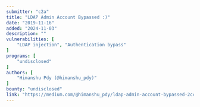 ```yaml
---
submitter: "c2a"
title: "LDAP Admin Account Bypassed :)"
date: "2019-11-16"
added: "2024-11-03"
description: ""
vulnerabilities: [
    "LDAP injection", "Authentication bypass"
]
programs: [
    "undisclosed"
]
authors: [
    "Himanshu Pdy (@himanshu_pdy)"
]
bounty: "undisclosed"
link: "https://medium.com/@himanshu_pdy/ldap-admin-account-bypassed-2cc8b264d66e"
---
```




